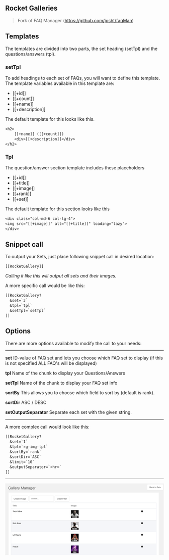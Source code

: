 ## Rocket Galleries

> Fork of FAQ Manager (https://github.com/josht/faqMan)

## Templates

The templates are divided into two parts, the set heading (setTpl) and the questions/answers (tpl).

### setTpl
To add headings to each set of FAQs, you will want to define this template. The template variables available in this template are:

- [[+id]]
- [[+count]]
- [[+name]]
- [[+description]]

The default template for this looks like this.

    <h2>
        [[+name]] ([[+count]])
        <div>[[+description]]</div>
    </h2>

### Tpl
The question/answer section template includes these placeholders

- [[+id]]
- [[+title]]
- [[+image]]
- [[+rank]]
- [[+set]]

The default template for this section looks like this

```
<div class="col-md-6 col-lg-4">
<img src="[[+image]]" alt="[[+title]]" loading="lazy">
</div>
```

## Snippet call

To output your Sets, just place following snippet call in desired location:

    [[RocketGallery]]

*Calling it like this will output all sets and their images.*

A more specific call would be like this:

    [[RocketGallery?
      &set=`3`
      &tpl=`tpl`
      &setTpl=`setTpl`
    ]]

## Options

There are more options available to modify the call to your needs:

---

**set**             ID-value of FAQ set and lets you choose which FAQ set to display (if this is not specified ALL FAQ's will be displayed)

**tpl**             Name of the chunk to display your Questions/Answers

**setTpl**     Name of the chunk to display your FAQ set info

**sortBy**          This allows you to choose which field to sort by (default is rank).

**sortDir**         ASC / DESC

**setOutputSeparator** Separate each set with the given string.

---

A more complex call would look like this:

    [[RocketGallery?
      &set=`1`
      &tpl=`rg-img-tpl`
      &sortBy=`rank`
      &sortDir=`ASC`
      &limit=`10`
      &outputSeparator=`<hr>`
    ]]

---

![screenshot](grid-screenshot.png)    
